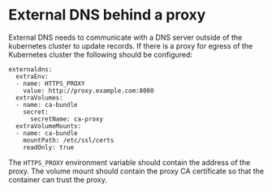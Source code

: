 # External DNS behind a proxy

External DNS needs to communicate with a DNS server outside of the kubernetes cluster to update records. If there is a proxy for egress of the Kubernetes cluster the following should be configured:
```
externaldns:
  extraEnv:
  - name: HTTPS_PROXY
    value: http://proxy.example.com:8080
  extraVolumes:
  - name: ca-bundle
    secret:
      secretName: ca-proxy
  extraVolumeMounts:
  - name: ca-bundle
    mountPath: /etc/ssl/certs
    readOnly: true
```

The `HTTPS_PROXY` environment variable should contain the address of the proxy.
The volume mount should contain the proxy CA certificate so that the container can trust the proxy.
